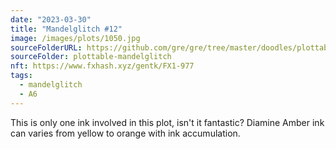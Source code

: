 ```yaml
---
date: "2023-03-30"
title: "Mandelglitch #12"
image: /images/plots/1050.jpg
sourceFolderURL: https://github.com/gre/gre/tree/master/doodles/plottable-mandelglitch
sourceFolder: plottable-mandelglitch
nft: https://www.fxhash.xyz/gentk/FX1-977
tags:
  - mandelglitch
  - A6
---
```


This is only one ink involved in this plot, isn't it fantastic? Diamine Amber ink can varies from yellow to orange with ink accumulation.